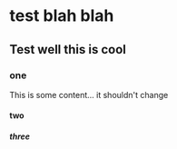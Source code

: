 test blah blah
==============

Test well this is cool
----------------------

### one

This is some content... it shouldn't change

#### two

##### three
